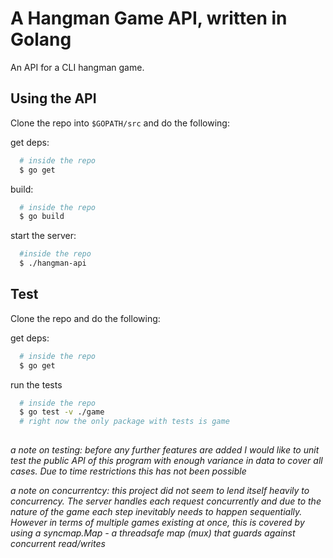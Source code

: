 # A Hangman Game API, written in Golang

An API for a CLI hangman game.

## Using the API

Clone the repo into `$GOPATH/src` and do the following:

get deps:
```bash
  # inside the repo
  $ go get 
```
build:
```bash
  # inside the repo
  $ go build
```

start the server:
```bash
  #inside the repo
  $ ./hangman-api
```

## Test

Clone the repo and do the following:

get deps:
```bash
  # inside the repo
  $ go get 
```

run the tests
```bash
  # inside the repo
  $ go test -v ./game
  # right now the only package with tests is game
  
```
*a note on testing: before any further features are added I would like to unit test the public API of this program with enough variance in data to cover all cases. Due to time restrictions this has not been possible*

*a note on concurrentcy: this project did not seem to lend itself heavily to concurrency. The server handles each request concurrently and due to the nature of the game each step inevitably needs to happen sequentially. However in terms of multiple games existing at once, this is covered by using a syncmap.Map - a threadsafe map (mux) that guards against concurrent read/writes*
